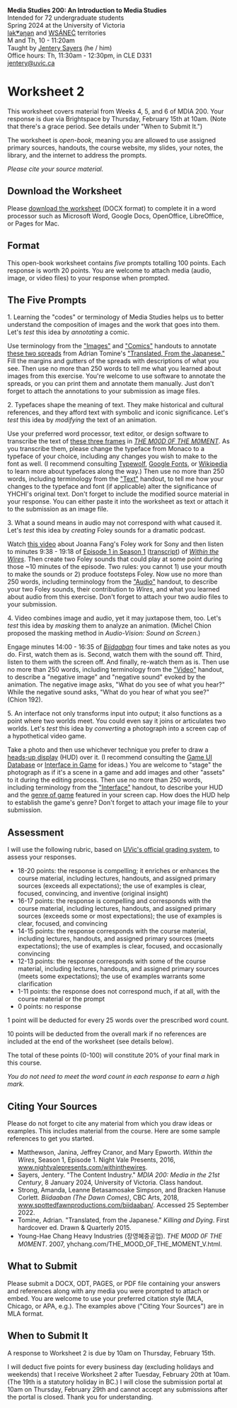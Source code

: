 **Media Studies 200: An Introduction to Media Studies**    
Intended for 72 undergraduate students     
Spring 2024 at the University of Victoria  
[lək̓ʷəŋən](https://www.songheesnation.ca/community/l-k-ng-n-traditional-territory) and [<u>W</u>SÁNEĆ](https://wsanec.com/) territories  
M and Th, 10 - 11:20am     
Taught by [Jentery Sayers](https://jntry.work/) (he / him)      
Office hours: Th, 11:30am - 12:30pm, in CLE D331    
[jentery@uvic.ca](mailto:jentery@uvic.ca)

# Worksheet 2

This worksheet covers material from Weeks 4, 5, and 6 of MDIA 200. Your response is due via Brightspace by Thursday, February 15th at 10am. (Note that there's a grace period. See details under "When to Submit It.")  

The worksheet is *open-book*, meaning you are allowed to use assigned primary sources, handouts, the course website, my slides, your notes, the library, and the internet to address the prompts.

*Please cite your source material.* 

## Download the Worksheet 

Please [download the worksheet](mdia200v2Worksheet2.docx) (DOCX format) to complete it in a word processor such as Microsoft Word, Google Docs, OpenOffice, LibreOffice, or Pages for Mac.  

## Format

This open-book worksheet contains *five* prompts totalling 100 points. Each response is worth 20 points. You are welcome to attach media (audio, image, or video files) to your response when prompted.  

## The Five Prompts 

1\. Learning the "codes" or terminology of Media Studies helps us to better understand the composition of images and the work that goes into them. Let's *test* this idea by *annotating* a comic. 

Use terminology from the ["Images"](https://bright.uvic.ca/d2l/common/dialogs/quickLink/quickLink.d2l?ou=300618&type=coursefile&fileId=imagesHandout.pdf) and ["Comics"](https://bright.uvic.ca/d2l/common/dialogs/quickLink/quickLink.d2l?ou=300618&type=coursefile&fileId=comicsHandout.pdf) handouts to annotate [these two spreads](https://bright.uvic.ca/d2l/common/dialogs/quickLink/quickLink.d2l?ou=300618&type=coursefile&fileId=tomineSpreads.pdf) from Adrian Tomine's ["Translated, From the Japanese."](https://bright.uvic.ca/d2l/common/dialogs/quickLink/quickLink.d2l?ou=300618&type=coursefile&fileId=tomineTranslatedFromTheJapanese.pdf) Fill the margins and gutters of the spreads with descriptions of what you see. Then use no more than 250 words to tell me what you learned about images from this exercise. You're welcome to use software to annotate the spreads, or you can print them and annotate them manually. Just don't forget to attach the annotations to your submission as image files. 

2\. Typefaces shape the meaning of text. They make historical and cultural references, and they afford text with symbolic and iconic significance. Let's *test* this idea by *modifying* the text of an animation. 

Use your preferred word processor, text editor, or design software to transcribe the text of [these three frames](https://bright.uvic.ca/d2l/common/dialogs/quickLink/quickLink.d2l?ou=300618&type=coursefile&fileId=yhchiM00DFramesForWorksheet2.pdf) in [*THE M00D 0F THE M0MENT*](https://www.yhchang.com/THE_MOOD_OF_THE_MOMENT_V.html). As you transcribe them, please change the typeface from Monaco to a typeface of your choice, including any changes you wish to make to the font as well. (I recommend consulting [Typewolf](https://www.typewolf.com/recommendations), [Google Fonts](https://fonts.google.com/), or [Wikipedia](https://en.wikipedia.org/wiki/List_of_typefaces) to learn more about typefaces along the way.) Then use no more than 250 words, including terminology from the ["Text"](https://bright.uvic.ca/content/enforced/300618-202401MDIA200A01(22068)CO/textHandout.pdf) handout, to tell me how your changes to the typeface and font (if applicable) alter the significance of YHCHI's original text. Don't forget to include the modified source material in your response. You can either paste it into the worksheet as text or attach it to the submission as an image file. 

3\. What a sound means in audio may not correspond with what caused it. Let's *test* this idea by *creating* Foley sounds for a dramatic podcast.   

Watch [this video](https://www.youtube.com/watch?v=WFVLWo5B81w) about Joanna Fang's Foley work for Sony and then listen to minutes 9:38 - 19:18 of [Episode 1 in Season 1](https://beta.prx.org/stories/232303) ([transcript](https://bright.uvic.ca/d2l/common/dialogs/quickLink/quickLink.d2l?ou=300618&type=coursefile&fileId=withinTheWiresTranscriptS1E1.pdf)) of [*Within the Wires*](https://www.nightvalepresents.com/withinthewires). Then create two Foley sounds that could play at some point during those ~10 minutes of the episode. Two rules: you cannot 1) use your mouth to make the sounds or 2) produce footsteps Foley. Now use no more than 250 words, including terminology from the ["Audio"](https://bright.uvic.ca/content/enforced/300618-202401MDIA200A01(22068)CO/audioHandout.pdf) handout, to describe your two Foley sounds, their contribution to *Wires*, and what you learned about audio from this exercise. Don't forget to attach your two audio files to your submission.  

4\. Video combines image and audio, yet it may juxtapose them, too. Let's *test* this idea by *masking* them to analyze an animation. (Michel Chion proposed the masking method in *Audio-Vision: Sound on Screen*.)

Engage minutes 14:00 - 16:35 of [*Biidaaban*](https://www.spottedfawnproductions.com/biidaaban/) four times and take notes as you do. First, watch them as is. Second, watch them with the sound off. Third, listen to them with the screen off. And finally, re-watch them as is. Then use no more than 250 words, including terminology from the ["Video"](https://bright.uvic.ca/content/enforced/300618-202401MDIA200A01(22068)CO/videoHandout.pdf) handout, to describe a "negative image" and "negative sound" evoked by the animation. The negative image asks, "What do you see of what you hear?" While the negative sound asks, "What do you hear of what you see?" (Chion 192).   

5\. An interface not only transforms input into output; it also functions as a point where two worlds meet. You could even say it joins or articulates two worlds. Let's *test* this idea by *converting* a photograph into a screen cap of a hypothetical video game. 

Take a photo and then use whichever technique you prefer to draw a [heads-up display](https://en.wikipedia.org/wiki/HUD_(video_games)) (HUD) over it. (I recommend consulting the [Game UI Database](https://www.gameuidatabase.com/index.php) or [Interface in Game](https://interfaceingame.com/) for ideas.) You are welcome to "stage" the photograph as if it's a scene in a game and add images and other "assets" to it during the editing process. Then use no more than 250 words, including terminology from the ["Interface"](https://bright.uvic.ca/content/enforced/300618-202401MDIA200A01(22068)CO/interfaceHandout.pdf) handout, to describe your HUD and the [genre of game](https://en.wikipedia.org/wiki/List_of_video_game_genres) featured in your screen cap. How does the HUD help to establish the game's genre? Don't forget to attach your image file to your submission. 

## Assessment 

I will use the following rubric, based on [UVic's official grading system](https://www.uvic.ca/calendar/undergrad/index.php#/policy/S1AAgoGuV?bc=true&bcCurrent=14%20-%20Grading&bcGroup=Undergraduate%20Academic%20Regulations&bcItemType=policies), to assess your responses. 

* 18-20 points: the response is compelling; it enriches or enhances the course material, including lectures, handouts, and assigned primary sources (exceeds all expectations); the use of examples is clear, focused, convincing, and inventive (original insight)
* 16-17 points: the response is compelling and corresponds with the course material, including lectures, handouts, and assigned primary sources (exceeds some or most expectations); the use of examples is clear, focused, and convincing 
* 14-15 points: the response corresponds with the course material, including lectures, handouts, and assigned primary sources (meets expectations); the use of examples is clear, focused, and occasionally convincing
* 12-13 points: the response corresponds with some of the course material, including lectures, handouts, and assigned primary sources (meets some expectations); the use of examples warrants some clarification 
* 1-11 points: the response does not correspond much, if at all, with the course material or the prompt
* 0 points: no response  

1 point will be deducted for every 25 words over the prescribed word count. 

10 points will be deducted from the overall mark if no references are included at the end of the worksheet (see details below).

The total of these points (0-100) will constitute 20% of your final mark in this course. 

*You do not need to meet the word count in each response to earn a high mark.* 

## Citing Your Sources 

Please do not forget to cite any material from which you draw ideas or examples. This includes material from the course. Here are some sample references to get you started.  
 
* Matthewson, Janina, Jeffrey Cranor, and Mary Epworth. *Within the Wires*, Season 1, Episode 1. Night Vale Presents, 2016, www.nightvalepresents.com/withinthewires.
* Sayers, Jentery. "The Content Industry." *MDIA 200: Media in the 21st Century*, 8 January 2024, University of Victoria. Class handout. 
* Strong, Amanda, Leanne Betasamosake Simpson, and Bracken Hanuse Corlett. *Biidaaban (The Dawn Comes)*, CBC Arts, 2018, www.spottedfawnproductions.com/biidaaban/. Accessed 25 September 2022.
* Tomine, Adrian. "Translated, from the Japanese." *Killing and Dying*. First hardcover ed. Drawn & Quarterly 2015.
* Young-Hae Chang Heavy Industries (장영혜중공업). *THE M00D 0F THE M0MENT*. 2007, yhchang.com/THE_MOOD_OF_THE_MOMENT_V.html.

## What to Submit 

Please submit a DOCX, ODT, PAGES, or PDF file containing your answers and references along with any media you were prompted to attach or embed. You are welcome to use your preferred citation style (MLA, Chicago, or APA, e.g.). The examples above ("Citing Your Sources") are in MLA format. 

## When to Submit It

A response to Worksheet 2 is due by 10am on Thursday, February 15th.

I will deduct five points for every business day (excluding holidays and weekends) that I receive Worksheet 2 after Tuesday, February 20th at 10am. (The 19th is a statutory holiday in BC.) I will close the submission portal at 10am on Thursday, February 29th and cannot accept any submissions after the portal is closed. Thank you for understanding.
